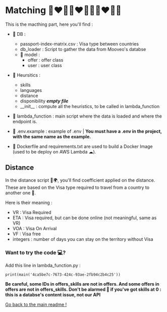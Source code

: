 # Matching 👨‍❤️‍👨👨‍❤️‍💋‍👨👩‍❤️‍💋‍👩

This is the macthing part, here you'll find : 

- 📁 DB :
    - passport-index-matrix.csv : Visa type between countries
    - db_loader : Script to gather the data from Mooveo's databse
    - 📁 model :
        -  offer : offer class
        -  user : user class

- 📁 Heursitics : 
    - skills
    - languages 
    - distance
    - disponibility ***empty file***
    - \_\_init__  : compute all the heuristics, to be called in lambda_function

- 📃 lambda_function : main script where the data is loaded and where the endpoint is.

- 💽 .env.example : example of .env | **You must have a .env in the project, with the same name as the example.**

- 🐳 Dockerfile and requirements.txt are used to build a Docker Image (used to be deploy on AWS Lambda ☁).

## Distance 

In the distance script 📃🌍, you'll find coefficient applied on the distance. These are based on the Visa type required to travel from a country to another one 🛫.

Here is their meaning : 

- VR : Visa Required
- ETA : Visa required, but can be done online (not meaningful, same as VR)
- VOA : Visa On Arrival
- VF : Visa free
- integers : number of days you can stay on the territory without Visa


### Want to try the code 💻? 

Add this line in lambda_function.py : 

    print(main('4ca5be7c-7673-424c-93ae-2fb94c2b4c25'))

**Be careful, some IDs in offers_skills are not in offers. And some offers in offers are not in offers_skills. Don't be alarmed 🚨 if you've got skills at 0 : this is a databse's content issue, not our API**

[Go back to the main readme !](../readme.md) 